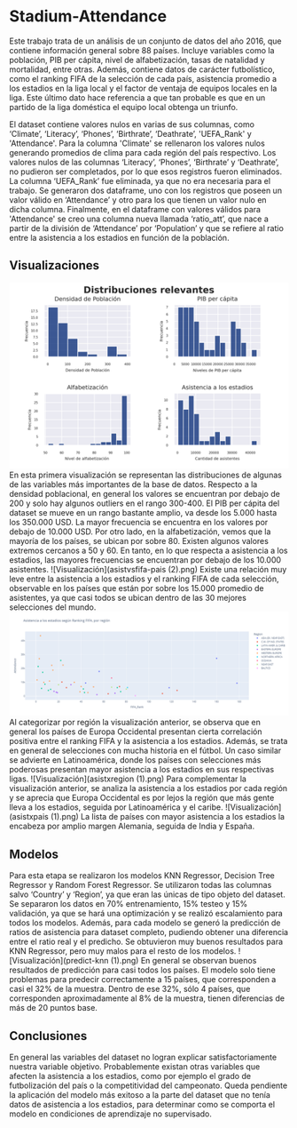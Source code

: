 # Stadium-Attendance
Este trabajo trata de un análisis de un conjunto de datos del año 2016, que contiene información general sobre 88 países. Incluye variables como la población, PIB per cápita, nivel de alfabetización, tasas de natalidad y mortalidad, entre otras. Además, contiene datos de carácter futbolístico, como el ranking FIFA de la selección de cada país, asistencia promedio a los estadios en la liga local y el factor de ventaja de equipos locales en la liga. Este último dato hace referencia a que tan probable es que en un partido de la liga doméstica el equipo local obtenga un triunfo.

El dataset contiene valores nulos en varias de sus columnas, como ‘Climate’, ‘Literacy’, ‘Phones’, ‘Birthrate’, ‘Deathrate’, 'UEFA_Rank' y 'Attendance'. 
Para la columna 'Climate' se rellenaron los valores nulos generando promedios de clima para cada región del país respectivo. Los valores nulos de las columnas ‘Literacy’, ‘Phones’, ‘Birthrate’ y ‘Deathrate’, no pudieron ser completados, por lo que esos registros fueron eliminados. La columna ‘UEFA_Rank’ fue eliminada, ya que no era necesaria para el trabajo.
Se generaron dos dataframe, uno con los registros que poseen un valor válido en ‘Attendance’ y otro para los que tienen un valor nulo en dicha columna.
Finalmente, en el dataframe con valores válidos para 'Attendance' se creo una columna nueva llamada ‘ratio_att’, que nace a partir de la división de ‘Attendance’ por ‘Population’ y que se refiere al ratio entre la asistencia a los estadios en función de la población.

## Visualizaciones
![Visualización](dist_relev.png)
En esta primera visualización se representan las distribuciones de algunas de las variables más importantes de la base de datos.
Respecto a la densidad poblacional, en general los valores se encuentran por debajo de 200 y solo hay algunos outliers en el rango 300-400.
El PIB per cápita del dataset se mueve en un rango bastante amplio, va desde los 5.000 hasta los 350.000 USD. La mayor frecuencia se encuentra en los valores por debajo de 10.000 USD.
Por otro lado, en la alfabetización, vemos que la mayoría de los países, se ubican por sobre 80. Existen algunos valores extremos cercanos a 50 y 60.
En tanto, en lo que respecta a asistencia a los estadios, las mayores frecuencias se encuentran por debajo de los 10.000 asistentes.
![Visualización](asistvsfifa-pais (2).png)
Existe una relación muy leve entre la asistencia a los estadios y el ranking FIFA de cada selección, observable en los países que están por sobre los 15.000 promedio de asistentes, ya que casi todos se ubican dentro de las 30 mejores selecciones del mundo.
![Visualización](asistvsfifa-region.png)
Al categorizar por región la visualización anterior, se observa que en general los países de Europa Occidental presentan cierta correlación positiva entre el ranking FIFA y la asistencia a los estadios. Además, se trata en general de selecciones con mucha historia en el fútbol.
Un caso similar se advierte en Latinoamérica, donde los países con selecciones más poderosas presentan mayor asistencia a los estadios en sus respectivas ligas.
![Visualización](asistxregion (1).png)
Para complementar la visualización anterior, se analiza la asistencia a los estadios por cada región y se aprecia que Europa Occidental es por lejos la región que más gente lleva a los estadios, seguida por Latinoamérica y el caribe.
![Visualización](asistxpais (1).png)
La lista de países con mayor asistencia a los estadios la encabeza por amplio margen Alemania, seguida de India y España.

## Modelos
Para esta etapa se realizaron los modelos KNN Regressor, Decision Tree Regressor y Random Forest Regressor.
Se utilizaron todas las columnas salvo ‘Country’ y ‘Region’, ya que eran las únicas de tipo objeto del dataset.
Se separaron los datos en 70% entrenamiento, 15% testeo y 15% validación, ya que se hará una optimización y se realizó escalamiento para todos los modelos.
Además, para cada modelo se generó la predicción de ratios de asistencia para dataset completo, pudiendo obtener una diferencia entre el ratio real y el predicho.
Se obtuvieron muy buenos resultados para KNN Regressor, pero muy malos para el resto de los modelos.
![Visualización](predict-knn (1).png)
En general se observan buenos resultados de predicción para casi todos los países. El modelo solo tiene problemas para predecir correctamente a 15 países, que corresponden a casi el 32% de la muestra. Dentro de ese 32%, sólo 4 países, que corresponden aproximadamente al 8% de la muestra, tienen diferencias de más de 20 puntos base.

## Conclusiones
En general las variables del dataset no logran explicar satisfactoriamente nuestra variable objetivo. Probablemente existan otras variables que afecten la asistencia a los estadios, como por ejemplo el grado de futbolización del país o la competitividad del campeonato.
Queda pendiente la aplicación del modelo más exitoso a la parte del dataset que no tenía datos de asistencia a los estadios, para determinar como se comporta el modelo en condiciones de aprendizaje no supervisado.


















